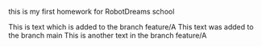 this is my first homework for RobotDreams school

This is text which is added to the branch feature/A
This text was added to the branch main
This is another text in the branch feature/A
